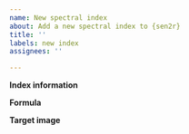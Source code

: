 ```yaml
---
name: New spectral index
about: Add a new spectral index to {sen2r}
title: ''
labels: new index
assignees: ''

---
```


<!--
Use this template if you need to compute a spectral index which is not included in {sen2r}, or if you encountered an error in the formula of an unvalidated index taken from http://www.indexdatabase.de/ .
-->

**Index information**
<!-- Provide the index name (abbreviation and full name), together with the index reference (scientific manuscript or online resource). -->

**Formula**
<!-- Provide here the index formula, univocally referencing the Sentinel-2 band numbers (refer to https://sentinel.esa.int/web/sentinel/user-guides/sentinel-2-msi/resolutions/spatial ). -->

**Target image**
<!-- Please attach a referenced raster example of the required index, computed with an external software, to be used to validate the provided formula. If not provided, you will be asked to test the new added index before including it in {sen2r} (no unverified indices will be added). -->
